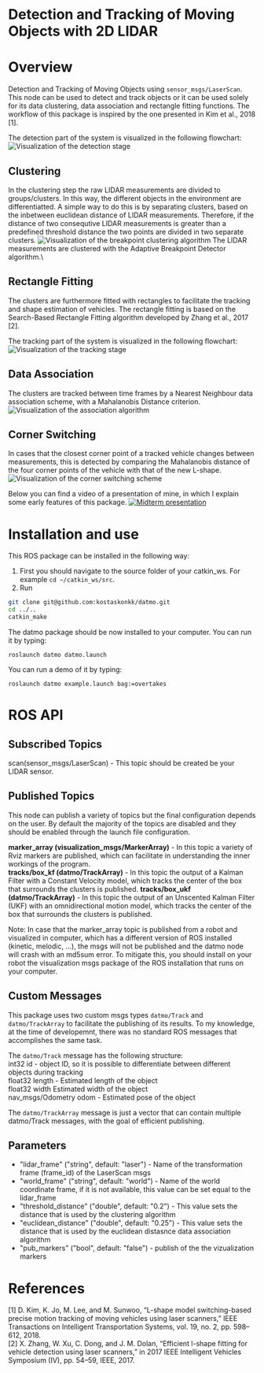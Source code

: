 Detection and Tracking of Moving Objects with 2D LIDAR
========================================
# Overview 
Detection and Tracking of Moving Objects using `sensor_msgs/LaserScan`. This node can be used to detect and track objects or it can be used solely for its data clustering, data association and rectangle fitting functions. The workflow of this package is inspired by the one presented in Kim et al., 2018 [1]. 

The detection part of the system is visualized in the following flowchart:
![Visualization of the detection stage](https://github.com/kostaskonkk/datmo/raw/master/images/flowchart_detection.png)

## Clustering 
In the clustering step the raw LIDAR measurements are divided to groups/clusters. In this way, the different objects in the environment are differentiatted.
A simple way to do this is by separating clusters, based on the inbetween euclidean distance of LIDAR measurements. 
Therefore, if the distance of two consequtive LIDAR measurements is greater than a predefined threshold distance the two points are divided in two separate clusters.
![Visualization of the breakpoint clustering algorithm](https://github.com/kostaskonkk/datmo/raw/master/images/breakpoint.png)
The LIDAR measurements are clustered with the Adaptive Breakpoint Detector algorithm.\
<!--![Visualization of the clustering algorithm](https://github.com/kostaskonkk/datmo/raw/master/images/clustering.gif)-->

## Rectangle Fitting
The clusters are furthermore fitted with rectangles to facilitate the tracking and shape estimation of vehicles. The rectangle fitting is based on the Search-Based Rectangle Fitting algorithm developed by Zhang et al., 2017 [2].

The tracking part of the system is visualized in the following flowchart:
![Visualization of the tracking stage](https://github.com/kostaskonkk/datmo/raw/master/images/flowchart_tracking.png)

## Data Association
The clusters are tracked between time frames by a Nearest Neighbour data association scheme, with a Mahalanobis Distance criterion.\
![Visualization of the association algorithm](https://github.com/kostaskonkk/datmo/raw/master/images/association.gif)
<!--![Visualization of the association algorithm](https://github.com/kostaskonkk/datmo/raw/master/images/data_association.gif)-->

## Corner Switching
In cases that the closest corner point of a tracked vehicle changes between measurements, this is detected by comparing the Mahalanobis distance of the four corner points of the vehicle with that of the new L-shape.
![Visualization of the corner switching scheme](https://github.com/kostaskonkk/datmo/raw/master/images/corner.gif)
<!--![Visualization of the association algorithm](https://github.com/kostaskonkk/datmo/raw/master/images/data_association.gif)-->



Below you can find a video of a presentation of mine, in which I explain some early features of this package.
[![Midterm presentation](https://img.youtube.com/vi/HfFZcYwsY3I/0.jpg)](https://www.youtube.com/watch?v=HfFZcYwsY3I "Midterm presentation")

<!--In this [video](https://youtu.be/HfFZcYwsY3I?t=646) a presentation can be found, in which I explain some early features of this package.-->

# Installation and use
This ROS package can be installed in the following way:
1. First you should navigate to the source folder of your catkin_ws. For example `cd ~/catkin_ws/src`.
2. Run 
```sh
git clone git@github.com:kostaskonkk/datmo.git
cd ../..
catkin_make
```
The datmo package should be now installed to your computer. You can run it by typing:

```
roslaunch datmo datmo.launch
```
You can run a demo of it by typing:

```
roslaunch datmo example.launch bag:=overtakes
```
# ROS API
## Subscribed Topics
scan(sensor_msgs/LaserScan) - This topic should be created be your LIDAR sensor.

## Published Topics

This node can publish a variety of topics but the final configuration depends on the user. By default the majority of the topics are disabled and they should be enabled through the launch file configuration.

**marker_array (visualization_msgs/MarkerArray)** - In this topic a  variety of Rviz markers are published, which can facilitate in understanding the inner workings of the program.\
**tracks/box_kf (datmo/TrackArray)** - In this topic the  output of a Kalman Filter with a Constant Velocity model, which tracks the center of the box that surrounds the clusters is published.
**tracks/box_ukf (datmo/TrackArray)** - In this topic the output of an Unscented Kalman Filter (UKF) with an omnidirectional motion model, which tracks the center of the box that surrounds the clusters is published.

Note: In case that the marker_array topic is published from a robot and visualized in computer, which has a different version of ROS installed (kinetic, melodic, ...), the msgs will not be published and the datmo node will crash with an md5sum error. To mitigate this, you should install on your robot the visualization msgs package of the ROS installation that runs on your computer.

## Custom Messages

This package uses two custom msgs types `datmo/Track` and `datmo/TrackArray` to facilitate the publishing of its results. To my knowledge, at the time of developemnt, there was no standard ROS messages that accomplishes the same task. 

The `datmo/Track` message has the following structure:\
int32 id - object ID, so it is possible to differentiate between different objects during tracking\
float32 length - Estimated length of the object\
float32 width    Estimated width of the object\
nav_msgs/Odometry odom - Estimated pose of the object

The `datmo/TrackArray` message is just a vector that can contain multiple datmo/Track messages, with the goal of efficient publishing.

## Parameters

* "lidar_frame" ("string", default: "laser") - Name of the transformation frame (frame_id) of the LaserScan msgs
* "world_frame" ("string", default: "world") - Name of the world coordinate frame, if it is not available, this value can be set equal to the lidar_frame
* "threshold_distance" ("double", default: "0.2") - This value sets the distance that is used by the clustering algorithm
* "euclidean_distance" ("double", default: "0.25") - This value sets the distance that is used by the euclidean distasnce data association algorithm
* "pub_markers" ("bool", default: "false") - publish of the the vizualization markers

# References

[1] D. Kim, K. Jo, M. Lee, and M. Sunwoo, “L-shape model switching-based precise motion tracking of moving vehicles using laser scanners,” IEEE Transactions on Intelligent Transportation Systems, vol. 19, no. 2, pp. 598–612, 2018.\
[2] X. Zhang, W. Xu, C. Dong, and J. M. Dolan, “Efficient l-shape fitting for vehicle detection using laser scanners,” in 2017 IEEE Intelligent Vehicles Symposium (IV), pp. 54–59, IEEE, 2017.


